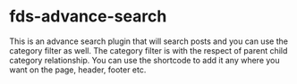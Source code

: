 # fds-advance-search
This is an advance search plugin that will search posts and you can use the category filter as well. The category filter is with the respect of parent child category relationship.
You can use the shortcode to add it any where you want on the page, header, footer etc.
